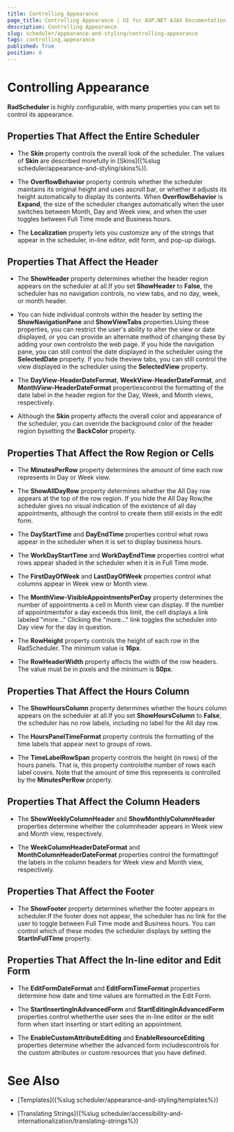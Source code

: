 ```yaml
---
title: Controlling Appearance
page_title: Controlling Appearance | UI for ASP.NET AJAX Documentation
description: Controlling Appearance
slug: scheduler/appearance-and-styling/controlling-appearance
tags: controlling,appearance
published: True
position: 0
---
```


# Controlling Appearance



__RadScheduler__ is highly configurable, with many properties you can set to control its appearance.

## Properties That Affect the Entire Scheduler

* The __Skin__ property controls the overall look of the scheduler. The values of __Skin__ are described morefully in [Skins]({%slug scheduler/appearance-and-styling/skins%}).

* The __OverflowBehavior__ property controls whether the scheduler maintains its original height and uses ascroll bar, or whether it adjusts its height automatically to display its contents. When __OverflowBehavior__ is __Expand__, the size of the scheduler changes automatically when the user switches between Month, Day and Week view, and when the user toggles between Full Time mode and Business hours.

* The __Localization__ property lets you customize any of the strings that appear in the scheduler, in-line editor, edit form, and pop-up dialogs.

## Properties That Affect the Header

* The __ShowHeader__ property determines whether the header region appears on the scheduler at all.If you set __ShowHeader__ to __False__, the scheduler has no navigation controls, no view tabs, and no day, week, or month header.

* You can hide individual controls within the header by setting the __ShowNavigationPane__ and __ShowViewTabs__ properties.Using these properties, you can restrict the user's ability to alter the view or date displayed, or you can provide an alternate method of changing these by adding your own controlsto the web page. If you hide the navigation pane, you can still control the date displayed in the scheduler using the __SelectedDate__ property. If you hide theview tabs, you can still control the view displayed in the scheduler using the __SelectedView__ property.

* The __DayView-HeaderDateFormat__, __WeekView-HeaderDateFormat__, and __MonthView-HeaderDateFormat__ propertiescontrol the formatting of the date label in the header region for the Day, Week, and Month views, respectively.

* Although the __Skin__ property affects the overall color and appearance of the scheduler, you can override the background color of the header region bysetting the __BackColor__ property.

## Properties That Affect the Row Region or Cells

* The __MinutesPerRow__ property determines the amount of time each row represents in Day or Week view.

* The __ShowAllDayRow__ property determines whether the All Day row appears at the top of the row region. If you hide the All Day Row,the scheduler gives no visual indication of the existence of all day appointments, although the control to create them still exists in the edit form.

* The __DayStartTime__ and __DayEndTime__ properties control what rows appear in the scheduler when it is set to display business hours.

* The __WorkDayStartTime__ and __WorkDayEndTime__ properties control what rows appear shaded in the scheduler when it is in Full Time mode.

* The __FirstDayOfWeek__ and __LastDayOfWeek__ properties control what columns appear in Week view or Month view.

* The __MonthView-VisibleAppointmentsPerDay__ property determines the number of appointments a cell in Month view can display. If the number of appointmentsfor a day exceeds this limit, the cell displays a link labeled "more..." Clicking the "more..." link toggles the scheduler into Day view for the day in question.

* The __RowHeight__ property controls the height of each row in the RadScheduler. The minimum value is __16px__.

* The __RowHeaderWidth__ property affects the width of the row headers. The value must be in pixels and the minimum is __50px__.

## Properties That Affect the Hours Column

* The __ShowHoursColumn__ property determines whether the hours column appears on the scheduler at all.If you set __ShowHoursColumn__ to __False__, the scheduler has no row labels, including no label for the All day row.

* The __HoursPanelTimeFormat__ property controls the formatting of the time labels that appear next to groups of rows.

* The __TimeLabelRowSpan__ property controls the height (in rows) of the hours panels. That is, this property controlsthe number of rows each label covers. Note that the amount of time this represents is controlled by the __MinutesPerRow__ property.

## Properties That Affect the Column Headers

* The __ShowWeeklyColumnHeader__ and __ShowMonthlyColumnHeader__ properties determine whether the columnheader appears in Week view and Month view, respectively.

* The __WeekColumnHeaderDateFormat__ and __MonthColumnHeaderDateFormat__ properties control the formattingof the labels in the column headers for Week view and Month view, respectively.

## Properties That Affect the Footer

* The __ShowFooter__ property determines whether the footer appears in scheduler.If the footer does not appear, the scheduler has no link for the user to toggle between Full Time mode and Business hours. You can control which of these modes the scheduler displays by setting the __StartInFullTime__ property.

## Properties That Affect the In-line editor and Edit Form

* The __EditFormDateFormat__ and __EditFormTimeFormat__ properties determine how date and time values are formatted in the Edit Form.

* The __StartInsertingInAdvancedForm__ and __StartEditingInAdvancedForm__ properties control whetherthe user sees the in-line editor or the edit form when start inserting or start editing an appointment.

* The __EnableCustomAttributeEditing__ and __EnableResourceEditing__ properties determine whether the advanced form includescontrols for the custom attributes or custom resources that you have defined.

# See Also

 * [Templates]({%slug scheduler/appearance-and-styling/templates%})

 * [Translating Strings]({%slug scheduler/accessibility-and-internationalization/translating-strings%})
